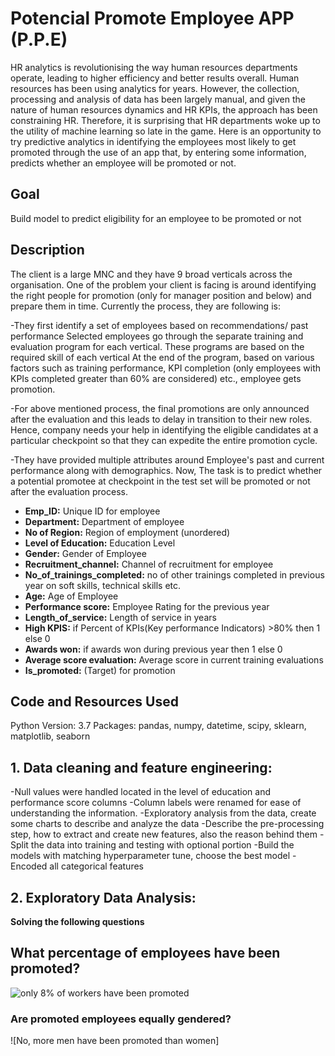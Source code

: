# Potencial Promote Employee  APP (P.P.E)


HR analytics is revolutionising the way human resources departments operate, leading to higher efficiency and better results overall. Human resources has been using analytics for years. However, the collection, processing and analysis of data has been largely manual, and given the nature of human resources dynamics and HR KPIs, the approach has been constraining HR. Therefore, it is surprising that HR departments woke up to the utility of machine learning so late in the game. Here is an opportunity to try predictive analytics in identifying the employees most likely to get promoted through the use of an app that, by entering some information, predicts whether an employee will be promoted or not.


## Goal

Build model to predict eligibility for an employee to be promoted or not

## Description

The client is a large MNC and they have 9 broad verticals across the organisation. One of the problem your client is facing is around identifying the right people for promotion (only for manager position and below) and prepare them in time. Currently the process, they are following is:

-They first identify a set of employees based on recommendations/ past performance
Selected employees go through the separate training and evaluation program for each vertical. These programs are based on the required skill of each vertical
At the end of the program, based on various factors such as training performance, KPI completion (only employees with KPIs completed greater than 60% are considered) etc., employee gets promotion.

-For above mentioned process, the final promotions are only announced after the evaluation and this leads to delay in transition to their new roles. Hence, company needs your help in identifying the eligible candidates at a particular checkpoint so that they can expedite the entire promotion cycle.

-They have provided multiple attributes around Employee's past and current performance along with demographics. Now, The task is to predict whether a potential promotee at checkpoint in the test set will be promoted or not after the evaluation process.

- **Emp_ID:** Unique ID for employee
- **Department:** Department of employee
- **No of Region:** Region of employment (unordered)
- **Level of Education:** Education Level
- **Gender:** Gender of Employee
- **Recruitment_channel:** Channel of recruitment for employee
- **No_of_trainings_completed:** no of other trainings completed in previous year on soft skills, technical skills etc.
- **Age:** Age of Employee
- **Performance score:** Employee Rating for the previous year
- **Length_of_service:** Length of service in years
- **High KPIS:** if Percent of KPIs(Key performance Indicators) >80% then 1 else 0
- **Awards won:** if awards won during previous year then 1 else 0
- **Average score evaluation:** Average score in current training evaluations
- **Is_promoted:** (Target) for promotion
## Code and Resources Used

Python Version: 3.7 Packages: pandas, numpy, datetime, scipy, sklearn, matplotlib, seaborn

## 1. Data cleaning and feature engineering:

-Null values were handled located in the level of education and performance score columns
-Column labels were renamed for ease of understanding the information.
-Exploratory analysis from the data, create some charts to describe and analyze the data
-Describe the pre-processing step, how to extract and create new features, also the reason behind them
-Split the data into training and testing with optional portion
-Build the models with matching hyperparameter tune, choose the best model
-Encoded all categorical features

## 2. Exploratory Data Analysis:

**Solving the following questions**

## What percentage of employees have been promoted?

![only 8% of workers have been promoted](https://github.com/Bautistao2/Potential-employee-promoted-APP/blob/main/images/promotee%20employess.png)

### Are promoted employees equally gendered?

![No, more men have been promoted than women]












